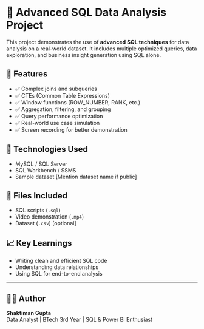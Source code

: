 # 🚀 Advanced SQL Data Analysis Project

This project demonstrates the use of **advanced SQL techniques** for data analysis on a real-world dataset. It includes multiple optimized queries, data exploration, and business insight generation using SQL alone.

## 📌 Features
- ✅ Complex joins and subqueries
- ✅ CTEs (Common Table Expressions)
- ✅ Window functions (ROW_NUMBER, RANK, etc.)
- ✅ Aggregation, filtering, and grouping
- ✅ Query performance optimization
- ✅ Real-world use case simulation
- ✅ Screen recording for better demonstration

## 🧰 Technologies Used
- MySQL / SQL Server
- SQL Workbench / SSMS
- Sample dataset [Mention dataset name if public]

## 📂 Files Included
- SQL scripts (`.sql`)
- Video demonstration (`.mp4`)
- Dataset (`.csv`) [optional]


## 📈 Key Learnings
- Writing clean and efficient SQL code
- Understanding data relationships
- Using SQL for end-to-end analysis

---

## 🧑‍💻 Author
**Shaktiman Gupta**  
Data Analyst | BTech 3rd Year | SQL & Power BI Enthusiast  

